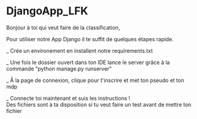 # DjangoApp_LFK

Bonjour à toi qui veut faire de la classification,  


Pour utiliser notre App Django il te suffit de quelques étapes rapide.  

_ Crée un environement en installent notre requirements.txt  

_ Une fois le dossier ouvert dans ton IDE lance le server grâce à la commande "python manage.py runserver"  

_ Å la page de connexion, clique pour t'inscrire et met ton pseudo et ton mdp  

_ Connecte toi maintenant et suis les instructions !  
Des fichiers sont à ta disposition si tu veut faire un test avant de mettre ton fichier
